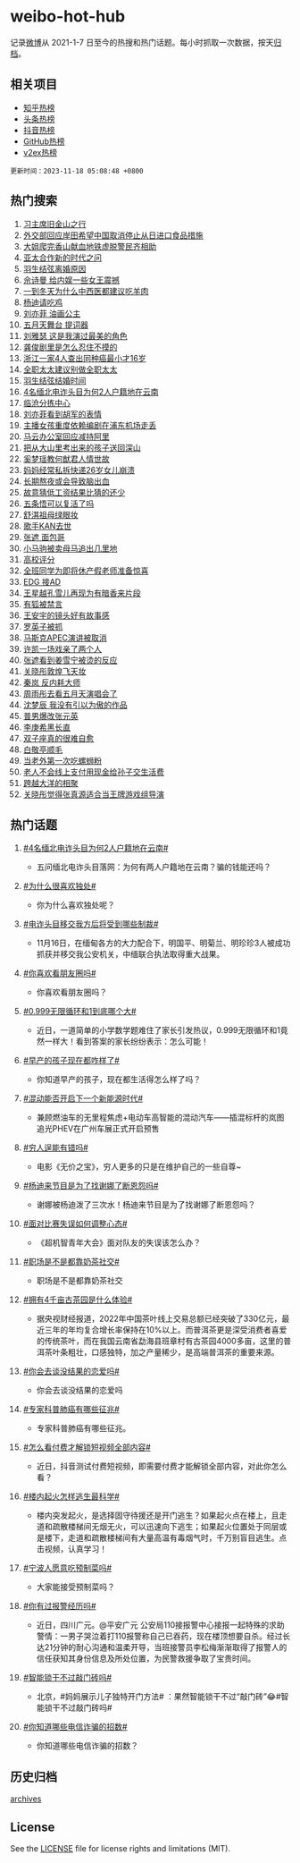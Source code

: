 # weibo-hot-hub

记录[微博](https://www.weibo.com)从 2021-1-7 日至今的热搜和热门话题。每小时抓取一次数据，按天[归档](archives)。

## 相关项目

- [知乎热榜](https://github.com/lonnyzhang423/zhihu-hot-hub)
- [头条热榜](https://github.com/lonnyzhang423/toutiao-hot-hub)
- [抖音热榜](https://github.com/lonnyzhang423/douyin-hot-hub)
- [GitHub热榜](https://github.com/lonnyzhang423/github-hot-hub)
- [v2ex热榜](https://github.com/lonnyzhang423/v2ex-hot-hub)


`更新时间：2023-11-18 05:08:48 +0800`

## 热门搜索

1. [习主席旧金山之行](https://m.weibo.cn/search?containerid=100103type%3D1%26t%3D10%26q%3D%23%E4%B9%A0%E4%B8%BB%E5%B8%AD%E6%97%A7%E9%87%91%E5%B1%B1%E4%B9%8B%E8%A1%8C%23&stream_entry_id=51&isnewpage=1&extparam=seat%3D1%26dgr%3D0%26cate%3D10103%26filter_type%3Drealtimehot%26pos%3D0%26q%3D%2523%25E4%25B9%25A0%25E4%25B8%25BB%25E5%25B8%25AD%25E6%2597%25A7%25E9%2587%2591%25E5%25B1%25B1%25E4%25B9%258B%25E8%25A1%258C%2523%26c_type%3D51%26stream_entry_id%3D51%26display_time%3D1700255327%26pre_seqid%3D1700255327553921762207)
1. [外交部回应岸田希望中国取消停止从日进口食品措施](https://m.weibo.cn/search?containerid=100103type%3D1%26t%3D10%26q%3D%23%E5%A4%96%E4%BA%A4%E9%83%A8%E5%9B%9E%E5%BA%94%E5%B2%B8%E7%94%B0%E5%B8%8C%E6%9C%9B%E4%B8%AD%E5%9B%BD%E5%8F%96%E6%B6%88%E5%81%9C%E6%AD%A2%E4%BB%8E%E6%97%A5%E8%BF%9B%E5%8F%A3%E9%A3%9F%E5%93%81%E6%8E%AA%E6%96%BD%23&stream_entry_id=31&isnewpage=1&extparam=seat%3D1%26stream_entry_id%3D31%26pos%3D0%26band_rank%3D1%26c_type%3D31%26realpos%3D1%26flag%3D0%26cate%3D5001%26filter_type%3Drealtimehot%26q%3D%2523%25E5%25A4%2596%25E4%25BA%25A4%25E9%2583%25A8%25E5%259B%259E%25E5%25BA%2594%25E5%25B2%25B8%25E7%2594%25B0%25E5%25B8%258C%25E6%259C%259B%25E4%25B8%25AD%25E5%259B%25BD%25E5%258F%2596%25E6%25B6%2588%25E5%2581%259C%25E6%25AD%25A2%25E4%25BB%258E%25E6%2597%25A5%25E8%25BF%259B%25E5%258F%25A3%25E9%25A3%259F%25E5%2593%2581%25E6%258E%25AA%25E6%2596%25BD%2523%26dgr%3D0%26lcate%3D5001%26display_time%3D1700255327%26pre_seqid%3D1700255327553921762207)
1. [大姐爬完香山献血地铁虚脱警民齐相助](https://m.weibo.cn/search?containerid=100103type%3D1%26t%3D10%26q%3D%23%E5%A4%A7%E5%A7%90%E7%88%AC%E5%AE%8C%E9%A6%99%E5%B1%B1%E7%8C%AE%E8%A1%80%E5%9C%B0%E9%93%81%E8%99%9A%E8%84%B1%E8%AD%A6%E6%B0%91%E9%BD%90%E7%9B%B8%E5%8A%A9%23&stream_entry_id=31&isnewpage=1&extparam=seat%3D1%26stream_entry_id%3D31%26pos%3D1%26band_rank%3D2%26c_type%3D31%26realpos%3D2%26flag%3D32768%26cate%3D5001%26filter_type%3Drealtimehot%26q%3D%2523%25E5%25A4%25A7%25E5%25A7%2590%25E7%2588%25AC%25E5%25AE%258C%25E9%25A6%2599%25E5%25B1%25B1%25E7%258C%25AE%25E8%25A1%2580%25E5%259C%25B0%25E9%2593%2581%25E8%2599%259A%25E8%2584%25B1%25E8%25AD%25A6%25E6%25B0%2591%25E9%25BD%2590%25E7%259B%25B8%25E5%258A%25A9%2523%26dgr%3D0%26lcate%3D5001%26display_time%3D1700255327%26pre_seqid%3D1700255327553921762207)
1. [亚太合作新的时代之问](https://m.weibo.cn/search?containerid=100103type%3D1%26t%3D10%26q%3D%23%E4%BA%9A%E5%A4%AA%E5%90%88%E4%BD%9C%E6%96%B0%E7%9A%84%E6%97%B6%E4%BB%A3%E4%B9%8B%E9%97%AE%23&stream_entry_id=31&isnewpage=1&extparam=seat%3D1%26stream_entry_id%3D31%26pos%3D2%26band_rank%3D3%26c_type%3D31%26realpos%3D3%26flag%3D1%26cate%3D5001%26filter_type%3Drealtimehot%26q%3D%2523%25E4%25BA%259A%25E5%25A4%25AA%25E5%2590%2588%25E4%25BD%259C%25E6%2596%25B0%25E7%259A%2584%25E6%2597%25B6%25E4%25BB%25A3%25E4%25B9%258B%25E9%2597%25AE%2523%26dgr%3D0%26lcate%3D5001%26display_time%3D1700255327%26pre_seqid%3D1700255327553921762207)
1. [羽生结弦离婚原因](https://m.weibo.cn/search?containerid=100103type%3D1%26t%3D10%26q%3D%E7%BE%BD%E7%94%9F%E7%BB%93%E5%BC%A6%E7%A6%BB%E5%A9%9A%E5%8E%9F%E5%9B%A0&stream_entry_id=31&isnewpage=1&extparam=seat%3D1%26stream_entry_id%3D31%26pos%3D3%26band_rank%3D4%26c_type%3D31%26realpos%3D4%26flag%3D16%26cate%3D5001%26filter_type%3Drealtimehot%26q%3D%25E7%25BE%25BD%25E7%2594%259F%25E7%25BB%2593%25E5%25BC%25A6%25E7%25A6%25BB%25E5%25A9%259A%25E5%258E%259F%25E5%259B%25A0%26dgr%3D0%26lcate%3D5001%26display_time%3D1700255327%26pre_seqid%3D1700255327553921762207)
1. [佘诗曼 给内娱一些女王震撼](https://m.weibo.cn/search?containerid=100103type%3D1%26t%3D10%26q%3D%E4%BD%98%E8%AF%97%E6%9B%BC+%E7%BB%99%E5%86%85%E5%A8%B1%E4%B8%80%E4%BA%9B%E5%A5%B3%E7%8E%8B%E9%9C%87%E6%92%BC&stream_entry_id=31&isnewpage=1&extparam=seat%3D1%26stream_entry_id%3D31%26pos%3D4%26band_rank%3D5%26c_type%3D31%26realpos%3D5%26flag%3D2%26cate%3D5001%26filter_type%3Drealtimehot%26q%3D%25E4%25BD%2598%25E8%25AF%2597%25E6%259B%25BC%2520%25E7%25BB%2599%25E5%2586%2585%25E5%25A8%25B1%25E4%25B8%2580%25E4%25BA%259B%25E5%25A5%25B3%25E7%258E%258B%25E9%259C%2587%25E6%2592%25BC%26dgr%3D0%26lcate%3D5001%26display_time%3D1700255327%26pre_seqid%3D1700255327553921762207)
1. [一到冬天为什么中西医都建议吃羊肉](https://m.weibo.cn/search?containerid=100103type%3D1%26t%3D10%26q%3D%23%E4%B8%80%E5%88%B0%E5%86%AC%E5%A4%A9%E4%B8%BA%E4%BB%80%E4%B9%88%E4%B8%AD%E8%A5%BF%E5%8C%BB%E9%83%BD%E5%BB%BA%E8%AE%AE%E5%90%83%E7%BE%8A%E8%82%89%23&stream_entry_id=31&isnewpage=1&extparam=seat%3D1%26stream_entry_id%3D31%26pos%3D5%26band_rank%3D6%26c_type%3D31%26realpos%3D6%26flag%3D0%26cate%3D5001%26filter_type%3Drealtimehot%26q%3D%2523%25E4%25B8%2580%25E5%2588%25B0%25E5%2586%25AC%25E5%25A4%25A9%25E4%25B8%25BA%25E4%25BB%2580%25E4%25B9%2588%25E4%25B8%25AD%25E8%25A5%25BF%25E5%258C%25BB%25E9%2583%25BD%25E5%25BB%25BA%25E8%25AE%25AE%25E5%2590%2583%25E7%25BE%258A%25E8%2582%2589%2523%26dgr%3D0%26lcate%3D5001%26display_time%3D1700255327%26pre_seqid%3D1700255327553921762207)
1. [杨迪请吃鸡](https://m.weibo.cn/search?containerid=100103type%3D1%26t%3D10%26q%3D%23%E6%9D%A8%E8%BF%AA%E8%AF%B7%E5%90%83%E9%B8%A1%23&stream_entry_id=31&isnewpage=1&extparam=seat%3D1%26adid%3D211890%26stream_entry_id%3D31%26topic_ad%3D1%26pos%3D6%26c_type%3D31%26lcate%3D5001%26cate%3D5001%26filter_type%3Drealtimehot%26band_rank%3D7%26q%3D%2523%25E6%259D%25A8%25E8%25BF%25AA%25E8%25AF%25B7%25E5%2590%2583%25E9%25B8%25A1%2523%26dgr%3D0%26is_ad_pos%3D1%26display_time%3D1700255327%26pre_seqid%3D1700255327553921762207)
1. [刘亦菲 油画公主](https://m.weibo.cn/search?containerid=100103type%3D1%26t%3D10%26q%3D%E5%88%98%E4%BA%A6%E8%8F%B2+%E6%B2%B9%E7%94%BB%E5%85%AC%E4%B8%BB&stream_entry_id=31&isnewpage=1&extparam=seat%3D1%26stream_entry_id%3D31%26pos%3D7%26band_rank%3D7%26c_type%3D31%26realpos%3D7%26flag%3D0%26cate%3D5001%26filter_type%3Drealtimehot%26q%3D%25E5%2588%2598%25E4%25BA%25A6%25E8%258F%25B2%2520%25E6%25B2%25B9%25E7%2594%25BB%25E5%2585%25AC%25E4%25B8%25BB%26dgr%3D0%26lcate%3D5001%26display_time%3D1700255327%26pre_seqid%3D1700255327553921762207)
1. [五月天舞台 提词器](https://m.weibo.cn/search?containerid=100103type%3D1%26t%3D10%26q%3D%E4%BA%94%E6%9C%88%E5%A4%A9%E8%88%9E%E5%8F%B0+%E6%8F%90%E8%AF%8D%E5%99%A8&stream_entry_id=31&isnewpage=1&extparam=seat%3D1%26stream_entry_id%3D31%26pos%3D8%26band_rank%3D8%26c_type%3D31%26realpos%3D8%26flag%3D0%26cate%3D5001%26filter_type%3Drealtimehot%26q%3D%25E4%25BA%2594%25E6%259C%2588%25E5%25A4%25A9%25E8%2588%259E%25E5%258F%25B0%2520%25E6%258F%2590%25E8%25AF%258D%25E5%2599%25A8%26dgr%3D0%26lcate%3D5001%26display_time%3D1700255327%26pre_seqid%3D1700255327553921762207)
1. [刘雅瑟 这是我演过最美的角色](https://m.weibo.cn/search?containerid=100103type%3D1%26t%3D10%26q%3D%E5%88%98%E9%9B%85%E7%91%9F+%E8%BF%99%E6%98%AF%E6%88%91%E6%BC%94%E8%BF%87%E6%9C%80%E7%BE%8E%E7%9A%84%E8%A7%92%E8%89%B2&stream_entry_id=31&isnewpage=1&extparam=seat%3D1%26stream_entry_id%3D31%26pos%3D9%26band_rank%3D9%26c_type%3D31%26realpos%3D9%26flag%3D0%26cate%3D5001%26filter_type%3Drealtimehot%26q%3D%25E5%2588%2598%25E9%259B%2585%25E7%2591%259F%2520%25E8%25BF%2599%25E6%2598%25AF%25E6%2588%2591%25E6%25BC%2594%25E8%25BF%2587%25E6%259C%2580%25E7%25BE%258E%25E7%259A%2584%25E8%25A7%2592%25E8%2589%25B2%26dgr%3D0%26lcate%3D5001%26display_time%3D1700255327%26pre_seqid%3D1700255327553921762207)
1. [龚俊剧里是怎么忍住不摸的](https://m.weibo.cn/search?containerid=100103type%3D1%26t%3D10%26q%3D%23%E9%BE%9A%E4%BF%8A%E5%89%A7%E9%87%8C%E6%98%AF%E6%80%8E%E4%B9%88%E5%BF%8D%E4%BD%8F%E4%B8%8D%E6%91%B8%E7%9A%84%23&stream_entry_id=31&isnewpage=1&extparam=seat%3D1%26stream_entry_id%3D31%26pos%3D10%26band_rank%3D10%26c_type%3D31%26realpos%3D10%26flag%3D0%26cate%3D5001%26filter_type%3Drealtimehot%26q%3D%2523%25E9%25BE%259A%25E4%25BF%258A%25E5%2589%25A7%25E9%2587%258C%25E6%2598%25AF%25E6%2580%258E%25E4%25B9%2588%25E5%25BF%258D%25E4%25BD%258F%25E4%25B8%258D%25E6%2591%25B8%25E7%259A%2584%2523%26dgr%3D0%26lcate%3D5001%26display_time%3D1700255327%26pre_seqid%3D1700255327553921762207)
1. [浙江一家4人查出同种癌最小才16岁](https://m.weibo.cn/search?containerid=100103type%3D1%26t%3D10%26q%3D%23%E6%B5%99%E6%B1%9F%E4%B8%80%E5%AE%B64%E4%BA%BA%E6%9F%A5%E5%87%BA%E5%90%8C%E7%A7%8D%E7%99%8C%E6%9C%80%E5%B0%8F%E6%89%8D16%E5%B2%81%23&stream_entry_id=31&isnewpage=1&extparam=seat%3D1%26stream_entry_id%3D31%26pos%3D11%26band_rank%3D11%26c_type%3D31%26realpos%3D11%26flag%3D2%26cate%3D5001%26filter_type%3Drealtimehot%26q%3D%2523%25E6%25B5%2599%25E6%25B1%259F%25E4%25B8%2580%25E5%25AE%25B64%25E4%25BA%25BA%25E6%259F%25A5%25E5%2587%25BA%25E5%2590%258C%25E7%25A7%258D%25E7%2599%258C%25E6%259C%2580%25E5%25B0%258F%25E6%2589%258D16%25E5%25B2%2581%2523%26dgr%3D0%26lcate%3D5001%26display_time%3D1700255327%26pre_seqid%3D1700255327553921762207)
1. [全职太太建议别做全职太太](https://m.weibo.cn/search?containerid=100103type%3D1%26t%3D10%26q%3D%E5%85%A8%E8%81%8C%E5%A4%AA%E5%A4%AA%E5%BB%BA%E8%AE%AE%E5%88%AB%E5%81%9A%E5%85%A8%E8%81%8C%E5%A4%AA%E5%A4%AA&stream_entry_id=31&isnewpage=1&extparam=seat%3D1%26stream_entry_id%3D31%26pos%3D12%26band_rank%3D12%26c_type%3D31%26realpos%3D12%26flag%3D0%26cate%3D5001%26filter_type%3Drealtimehot%26q%3D%25E5%2585%25A8%25E8%2581%258C%25E5%25A4%25AA%25E5%25A4%25AA%25E5%25BB%25BA%25E8%25AE%25AE%25E5%2588%25AB%25E5%2581%259A%25E5%2585%25A8%25E8%2581%258C%25E5%25A4%25AA%25E5%25A4%25AA%26dgr%3D0%26lcate%3D5001%26display_time%3D1700255327%26pre_seqid%3D1700255327553921762207)
1. [羽生结弦结婚时间](https://m.weibo.cn/search?containerid=100103type%3D1%26t%3D10%26q%3D%E7%BE%BD%E7%94%9F%E7%BB%93%E5%BC%A6%E7%BB%93%E5%A9%9A%E6%97%B6%E9%97%B4&stream_entry_id=31&isnewpage=1&extparam=seat%3D1%26stream_entry_id%3D31%26pos%3D13%26band_rank%3D13%26c_type%3D31%26realpos%3D13%26flag%3D0%26cate%3D5001%26filter_type%3Drealtimehot%26q%3D%25E7%25BE%25BD%25E7%2594%259F%25E7%25BB%2593%25E5%25BC%25A6%25E7%25BB%2593%25E5%25A9%259A%25E6%2597%25B6%25E9%2597%25B4%26dgr%3D0%26lcate%3D5001%26display_time%3D1700255327%26pre_seqid%3D1700255327553921762207)
1. [4名缅北电诈头目为何2人户籍地在云南](https://m.weibo.cn/search?containerid=100103type%3D1%26t%3D10%26q%3D%234%E5%90%8D%E7%BC%85%E5%8C%97%E7%94%B5%E8%AF%88%E5%A4%B4%E7%9B%AE%E4%B8%BA%E4%BD%952%E4%BA%BA%E6%88%B7%E7%B1%8D%E5%9C%B0%E5%9C%A8%E4%BA%91%E5%8D%97%23&stream_entry_id=31&isnewpage=1&extparam=seat%3D1%26stream_entry_id%3D31%26pos%3D14%26band_rank%3D14%26c_type%3D31%26realpos%3D14%26flag%3D0%26cate%3D5001%26filter_type%3Drealtimehot%26q%3D%25234%25E5%2590%258D%25E7%25BC%2585%25E5%258C%2597%25E7%2594%25B5%25E8%25AF%2588%25E5%25A4%25B4%25E7%259B%25AE%25E4%25B8%25BA%25E4%25BD%25952%25E4%25BA%25BA%25E6%2588%25B7%25E7%25B1%258D%25E5%259C%25B0%25E5%259C%25A8%25E4%25BA%2591%25E5%258D%2597%2523%26dgr%3D0%26lcate%3D5001%26display_time%3D1700255327%26pre_seqid%3D1700255327553921762207)
1. [临沧分拣中心](https://m.weibo.cn/search?containerid=100103type%3D1%26t%3D10%26q%3D%23%E4%B8%B4%E6%B2%A7%E5%88%86%E6%8B%A3%E4%B8%AD%E5%BF%83%23&stream_entry_id=31&isnewpage=1&extparam=seat%3D1%26stream_entry_id%3D31%26pos%3D15%26band_rank%3D15%26c_type%3D31%26realpos%3D15%26flag%3D1%26cate%3D5001%26filter_type%3Drealtimehot%26q%3D%2523%25E4%25B8%25B4%25E6%25B2%25A7%25E5%2588%2586%25E6%258B%25A3%25E4%25B8%25AD%25E5%25BF%2583%2523%26dgr%3D0%26lcate%3D5001%26display_time%3D1700255327%26pre_seqid%3D1700255327553921762207)
1. [刘亦菲看到胡军的表情](https://m.weibo.cn/search?containerid=100103type%3D1%26t%3D10%26q%3D%23%E5%88%98%E4%BA%A6%E8%8F%B2%E7%9C%8B%E5%88%B0%E8%83%A1%E5%86%9B%E7%9A%84%E8%A1%A8%E6%83%85%23&stream_entry_id=31&isnewpage=1&extparam=seat%3D1%26stream_entry_id%3D31%26pos%3D16%26band_rank%3D16%26c_type%3D31%26realpos%3D16%26flag%3D2%26cate%3D5001%26filter_type%3Drealtimehot%26q%3D%2523%25E5%2588%2598%25E4%25BA%25A6%25E8%258F%25B2%25E7%259C%258B%25E5%2588%25B0%25E8%2583%25A1%25E5%2586%259B%25E7%259A%2584%25E8%25A1%25A8%25E6%2583%2585%2523%26dgr%3D0%26lcate%3D5001%26display_time%3D1700255327%26pre_seqid%3D1700255327553921762207)
1. [主播女孩重度依赖编剧在浦东机场走丢](https://m.weibo.cn/search?containerid=100103type%3D1%26t%3D10%26q%3D%E4%B8%BB%E6%92%AD%E5%A5%B3%E5%AD%A9%E9%87%8D%E5%BA%A6%E4%BE%9D%E8%B5%96%E7%BC%96%E5%89%A7%E5%9C%A8%E6%B5%A6%E4%B8%9C%E6%9C%BA%E5%9C%BA%E8%B5%B0%E4%B8%A2&stream_entry_id=31&isnewpage=1&extparam=seat%3D1%26stream_entry_id%3D31%26pos%3D17%26band_rank%3D17%26c_type%3D31%26realpos%3D17%26flag%3D0%26cate%3D5001%26filter_type%3Drealtimehot%26q%3D%25E4%25B8%25BB%25E6%2592%25AD%25E5%25A5%25B3%25E5%25AD%25A9%25E9%2587%258D%25E5%25BA%25A6%25E4%25BE%259D%25E8%25B5%2596%25E7%25BC%2596%25E5%2589%25A7%25E5%259C%25A8%25E6%25B5%25A6%25E4%25B8%259C%25E6%259C%25BA%25E5%259C%25BA%25E8%25B5%25B0%25E4%25B8%25A2%26dgr%3D0%26lcate%3D5001%26display_time%3D1700255327%26pre_seqid%3D1700255327553921762207)
1. [马云办公室回应减持阿里](https://m.weibo.cn/search?containerid=100103type%3D1%26t%3D10%26q%3D%23%E9%A9%AC%E4%BA%91%E5%8A%9E%E5%85%AC%E5%AE%A4%E5%9B%9E%E5%BA%94%E5%87%8F%E6%8C%81%E9%98%BF%E9%87%8C%23&stream_entry_id=31&isnewpage=1&extparam=seat%3D1%26stream_entry_id%3D31%26pos%3D18%26band_rank%3D18%26c_type%3D31%26realpos%3D18%26flag%3D0%26cate%3D5001%26filter_type%3Drealtimehot%26q%3D%2523%25E9%25A9%25AC%25E4%25BA%2591%25E5%258A%259E%25E5%2585%25AC%25E5%25AE%25A4%25E5%259B%259E%25E5%25BA%2594%25E5%2587%258F%25E6%258C%2581%25E9%2598%25BF%25E9%2587%258C%2523%26dgr%3D0%26lcate%3D5001%26display_time%3D1700255327%26pre_seqid%3D1700255327553921762207)
1. [把从大山里考出来的孩子送回深山](https://m.weibo.cn/search?containerid=100103type%3D1%26t%3D10%26q%3D%E6%8A%8A%E4%BB%8E%E5%A4%A7%E5%B1%B1%E9%87%8C%E8%80%83%E5%87%BA%E6%9D%A5%E7%9A%84%E5%AD%A9%E5%AD%90%E9%80%81%E5%9B%9E%E6%B7%B1%E5%B1%B1&stream_entry_id=31&isnewpage=1&extparam=seat%3D1%26stream_entry_id%3D31%26pos%3D19%26band_rank%3D19%26c_type%3D31%26realpos%3D19%26flag%3D0%26cate%3D5001%26filter_type%3Drealtimehot%26q%3D%25E6%258A%258A%25E4%25BB%258E%25E5%25A4%25A7%25E5%25B1%25B1%25E9%2587%258C%25E8%2580%2583%25E5%2587%25BA%25E6%259D%25A5%25E7%259A%2584%25E5%25AD%25A9%25E5%25AD%2590%25E9%2580%2581%25E5%259B%259E%25E6%25B7%25B1%25E5%25B1%25B1%26dgr%3D0%26lcate%3D5001%26display_time%3D1700255327%26pre_seqid%3D1700255327553921762207)
1. [奚梦瑶教何猷君人情世故](https://m.weibo.cn/search?containerid=100103type%3D1%26t%3D10%26q%3D%E5%A5%9A%E6%A2%A6%E7%91%B6%E6%95%99%E4%BD%95%E7%8C%B7%E5%90%9B%E4%BA%BA%E6%83%85%E4%B8%96%E6%95%85&stream_entry_id=31&isnewpage=1&extparam=seat%3D1%26stream_entry_id%3D31%26pos%3D20%26band_rank%3D20%26c_type%3D31%26realpos%3D20%26flag%3D0%26cate%3D5001%26filter_type%3Drealtimehot%26q%3D%25E5%25A5%259A%25E6%25A2%25A6%25E7%2591%25B6%25E6%2595%2599%25E4%25BD%2595%25E7%258C%25B7%25E5%2590%259B%25E4%25BA%25BA%25E6%2583%2585%25E4%25B8%2596%25E6%2595%2585%26dgr%3D0%26lcate%3D5001%26display_time%3D1700255327%26pre_seqid%3D1700255327553921762207)
1. [妈妈经常私拆快递26岁女儿崩溃](https://m.weibo.cn/search?containerid=100103type%3D1%26t%3D10%26q%3D%23%E5%A6%88%E5%A6%88%E7%BB%8F%E5%B8%B8%E7%A7%81%E6%8B%86%E5%BF%AB%E9%80%9226%E5%B2%81%E5%A5%B3%E5%84%BF%E5%B4%A9%E6%BA%83%23&stream_entry_id=31&isnewpage=1&extparam=seat%3D1%26stream_entry_id%3D31%26pos%3D21%26band_rank%3D21%26c_type%3D31%26realpos%3D21%26flag%3D0%26cate%3D5001%26filter_type%3Drealtimehot%26q%3D%2523%25E5%25A6%2588%25E5%25A6%2588%25E7%25BB%258F%25E5%25B8%25B8%25E7%25A7%2581%25E6%258B%2586%25E5%25BF%25AB%25E9%2580%259226%25E5%25B2%2581%25E5%25A5%25B3%25E5%2584%25BF%25E5%25B4%25A9%25E6%25BA%2583%2523%26dgr%3D0%26lcate%3D5001%26display_time%3D1700255327%26pre_seqid%3D1700255327553921762207)
1. [长期熬夜或会导致脑出血](https://m.weibo.cn/search?containerid=100103type%3D1%26t%3D10%26q%3D%23%E9%95%BF%E6%9C%9F%E7%86%AC%E5%A4%9C%E6%88%96%E4%BC%9A%E5%AF%BC%E8%87%B4%E8%84%91%E5%87%BA%E8%A1%80%23&stream_entry_id=31&isnewpage=1&extparam=seat%3D1%26stream_entry_id%3D31%26pos%3D22%26band_rank%3D22%26c_type%3D31%26realpos%3D22%26flag%3D0%26cate%3D5001%26filter_type%3Drealtimehot%26q%3D%2523%25E9%2595%25BF%25E6%259C%259F%25E7%2586%25AC%25E5%25A4%259C%25E6%2588%2596%25E4%25BC%259A%25E5%25AF%25BC%25E8%2587%25B4%25E8%2584%2591%25E5%2587%25BA%25E8%25A1%2580%2523%26dgr%3D0%26lcate%3D5001%26display_time%3D1700255327%26pre_seqid%3D1700255327553921762207)
1. [故意猜低工资结果比猜的还少](https://m.weibo.cn/search?containerid=100103type%3D1%26t%3D10%26q%3D%E6%95%85%E6%84%8F%E7%8C%9C%E4%BD%8E%E5%B7%A5%E8%B5%84%E7%BB%93%E6%9E%9C%E6%AF%94%E7%8C%9C%E7%9A%84%E8%BF%98%E5%B0%91&stream_entry_id=31&isnewpage=1&extparam=seat%3D1%26stream_entry_id%3D31%26pos%3D23%26band_rank%3D23%26c_type%3D31%26realpos%3D23%26flag%3D0%26cate%3D5001%26filter_type%3Drealtimehot%26q%3D%25E6%2595%2585%25E6%2584%258F%25E7%258C%259C%25E4%25BD%258E%25E5%25B7%25A5%25E8%25B5%2584%25E7%25BB%2593%25E6%259E%259C%25E6%25AF%2594%25E7%258C%259C%25E7%259A%2584%25E8%25BF%2598%25E5%25B0%2591%26dgr%3D0%26lcate%3D5001%26display_time%3D1700255327%26pre_seqid%3D1700255327553921762207)
1. [五条悟可以复活了吗](https://m.weibo.cn/search?containerid=100103type%3D1%26t%3D10%26q%3D%E4%BA%94%E6%9D%A1%E6%82%9F%E5%8F%AF%E4%BB%A5%E5%A4%8D%E6%B4%BB%E4%BA%86%E5%90%97&stream_entry_id=31&isnewpage=1&extparam=seat%3D1%26stream_entry_id%3D31%26pos%3D24%26band_rank%3D24%26c_type%3D31%26realpos%3D24%26flag%3D0%26cate%3D5001%26filter_type%3Drealtimehot%26q%3D%25E4%25BA%2594%25E6%259D%25A1%25E6%2582%259F%25E5%258F%25AF%25E4%25BB%25A5%25E5%25A4%258D%25E6%25B4%25BB%25E4%25BA%2586%25E5%2590%2597%26dgr%3D0%26lcate%3D5001%26display_time%3D1700255327%26pre_seqid%3D1700255327553921762207)
1. [舒淇祖母绿眼妆](https://m.weibo.cn/search?containerid=100103type%3D1%26t%3D10%26q%3D%23%E8%88%92%E6%B7%87%E7%A5%96%E6%AF%8D%E7%BB%BF%E7%9C%BC%E5%A6%86%23&stream_entry_id=31&isnewpage=1&extparam=seat%3D1%26stream_entry_id%3D31%26pos%3D25%26band_rank%3D25%26c_type%3D31%26realpos%3D25%26flag%3D0%26cate%3D5001%26filter_type%3Drealtimehot%26q%3D%2523%25E8%2588%2592%25E6%25B7%2587%25E7%25A5%2596%25E6%25AF%258D%25E7%25BB%25BF%25E7%259C%25BC%25E5%25A6%2586%2523%26dgr%3D0%26lcate%3D5001%26display_time%3D1700255327%26pre_seqid%3D1700255327553921762207)
1. [歌手KAN去世](https://m.weibo.cn/search?containerid=100103type%3D1%26t%3D10%26q%3D%23%E6%AD%8C%E6%89%8BKAN%E5%8E%BB%E4%B8%96%23&stream_entry_id=31&isnewpage=1&extparam=seat%3D1%26stream_entry_id%3D31%26pos%3D26%26band_rank%3D26%26c_type%3D31%26realpos%3D26%26flag%3D0%26cate%3D5001%26filter_type%3Drealtimehot%26q%3D%2523%25E6%25AD%258C%25E6%2589%258BKAN%25E5%258E%25BB%25E4%25B8%2596%2523%26dgr%3D0%26lcate%3D5001%26display_time%3D1700255327%26pre_seqid%3D1700255327553921762207)
1. [张遮 面包哥](https://m.weibo.cn/search?containerid=100103type%3D1%26t%3D10%26q%3D%E5%BC%A0%E9%81%AE+%E9%9D%A2%E5%8C%85%E5%93%A5&stream_entry_id=31&isnewpage=1&extparam=seat%3D1%26stream_entry_id%3D31%26pos%3D27%26band_rank%3D27%26c_type%3D31%26realpos%3D27%26flag%3D0%26cate%3D5001%26filter_type%3Drealtimehot%26q%3D%25E5%25BC%25A0%25E9%2581%25AE%2520%25E9%259D%25A2%25E5%258C%2585%25E5%2593%25A5%26dgr%3D0%26lcate%3D5001%26display_time%3D1700255327%26pre_seqid%3D1700255327553921762207)
1. [小马驹被卖母马追出几里地](https://m.weibo.cn/search?containerid=100103type%3D1%26t%3D10%26q%3D%23%E5%B0%8F%E9%A9%AC%E9%A9%B9%E8%A2%AB%E5%8D%96%E6%AF%8D%E9%A9%AC%E8%BF%BD%E5%87%BA%E5%87%A0%E9%87%8C%E5%9C%B0%23&stream_entry_id=31&isnewpage=1&extparam=seat%3D1%26stream_entry_id%3D31%26pos%3D28%26band_rank%3D28%26c_type%3D31%26realpos%3D28%26flag%3D32768%26cate%3D5001%26filter_type%3Drealtimehot%26q%3D%2523%25E5%25B0%258F%25E9%25A9%25AC%25E9%25A9%25B9%25E8%25A2%25AB%25E5%258D%2596%25E6%25AF%258D%25E9%25A9%25AC%25E8%25BF%25BD%25E5%2587%25BA%25E5%2587%25A0%25E9%2587%258C%25E5%259C%25B0%2523%26dgr%3D0%26lcate%3D5001%26display_time%3D1700255327%26pre_seqid%3D1700255327553921762207)
1. [高校评分](https://m.weibo.cn/search?containerid=100103type%3D1%26t%3D10%26q%3D%E9%AB%98%E6%A0%A1%E8%AF%84%E5%88%86&stream_entry_id=31&isnewpage=1&extparam=seat%3D1%26stream_entry_id%3D31%26pos%3D29%26band_rank%3D29%26c_type%3D31%26realpos%3D29%26flag%3D0%26cate%3D5001%26filter_type%3Drealtimehot%26q%3D%25E9%25AB%2598%25E6%25A0%25A1%25E8%25AF%2584%25E5%2588%2586%26dgr%3D0%26lcate%3D5001%26display_time%3D1700255327%26pre_seqid%3D1700255327553921762207)
1. [全班同学为即将休产假老师准备惊喜](https://m.weibo.cn/search?containerid=100103type%3D1%26t%3D10%26q%3D%23%E5%85%A8%E7%8F%AD%E5%90%8C%E5%AD%A6%E4%B8%BA%E5%8D%B3%E5%B0%86%E4%BC%91%E4%BA%A7%E5%81%87%E8%80%81%E5%B8%88%E5%87%86%E5%A4%87%E6%83%8A%E5%96%9C%23&stream_entry_id=31&isnewpage=1&extparam=seat%3D1%26stream_entry_id%3D31%26pos%3D30%26band_rank%3D30%26c_type%3D31%26realpos%3D30%26flag%3D32768%26cate%3D5001%26filter_type%3Drealtimehot%26q%3D%2523%25E5%2585%25A8%25E7%258F%25AD%25E5%2590%258C%25E5%25AD%25A6%25E4%25B8%25BA%25E5%258D%25B3%25E5%25B0%2586%25E4%25BC%2591%25E4%25BA%25A7%25E5%2581%2587%25E8%2580%2581%25E5%25B8%2588%25E5%2587%2586%25E5%25A4%2587%25E6%2583%258A%25E5%2596%259C%2523%26dgr%3D0%26lcate%3D5001%26display_time%3D1700255327%26pre_seqid%3D1700255327553921762207)
1. [EDG 接AD](https://m.weibo.cn/search?containerid=100103type%3D1%26t%3D10%26q%3DEDG+%E6%8E%A5AD&stream_entry_id=31&isnewpage=1&extparam=seat%3D1%26stream_entry_id%3D31%26pos%3D31%26band_rank%3D31%26c_type%3D31%26realpos%3D31%26flag%3D0%26cate%3D5001%26filter_type%3Drealtimehot%26q%3DEDG%2520%25E6%258E%25A5AD%26dgr%3D0%26lcate%3D5001%26display_time%3D1700255327%26pre_seqid%3D1700255327553921762207)
1. [王星越孔雪儿再现为有暗香来片段](https://m.weibo.cn/search?containerid=100103type%3D1%26t%3D10%26q%3D%E7%8E%8B%E6%98%9F%E8%B6%8A%E5%AD%94%E9%9B%AA%E5%84%BF%E5%86%8D%E7%8E%B0%E4%B8%BA%E6%9C%89%E6%9A%97%E9%A6%99%E6%9D%A5%E7%89%87%E6%AE%B5&stream_entry_id=31&isnewpage=1&extparam=seat%3D1%26stream_entry_id%3D31%26pos%3D32%26band_rank%3D32%26c_type%3D31%26realpos%3D32%26flag%3D0%26cate%3D5001%26filter_type%3Drealtimehot%26q%3D%25E7%258E%258B%25E6%2598%259F%25E8%25B6%258A%25E5%25AD%2594%25E9%259B%25AA%25E5%2584%25BF%25E5%2586%258D%25E7%258E%25B0%25E4%25B8%25BA%25E6%259C%2589%25E6%259A%2597%25E9%25A6%2599%25E6%259D%25A5%25E7%2589%2587%25E6%25AE%25B5%26dgr%3D0%26lcate%3D5001%26display_time%3D1700255327%26pre_seqid%3D1700255327553921762207)
1. [有狐被禁言](https://m.weibo.cn/search?containerid=100103type%3D1%26t%3D10%26q%3D%E6%9C%89%E7%8B%90%E8%A2%AB%E7%A6%81%E8%A8%80&stream_entry_id=31&isnewpage=1&extparam=seat%3D1%26stream_entry_id%3D31%26pos%3D33%26band_rank%3D33%26c_type%3D31%26realpos%3D33%26flag%3D0%26cate%3D5001%26filter_type%3Drealtimehot%26q%3D%25E6%259C%2589%25E7%258B%2590%25E8%25A2%25AB%25E7%25A6%2581%25E8%25A8%2580%26dgr%3D0%26lcate%3D5001%26display_time%3D1700255327%26pre_seqid%3D1700255327553921762207)
1. [王安宇的镜头好有故事感](https://m.weibo.cn/search?containerid=100103type%3D1%26t%3D10%26q%3D%23%E7%8E%8B%E5%AE%89%E5%AE%87%E7%9A%84%E9%95%9C%E5%A4%B4%E5%A5%BD%E6%9C%89%E6%95%85%E4%BA%8B%E6%84%9F%23&stream_entry_id=31&isnewpage=1&extparam=seat%3D1%26stream_entry_id%3D31%26pos%3D34%26band_rank%3D34%26c_type%3D31%26realpos%3D34%26flag%3D0%26cate%3D5001%26filter_type%3Drealtimehot%26q%3D%2523%25E7%258E%258B%25E5%25AE%2589%25E5%25AE%2587%25E7%259A%2584%25E9%2595%259C%25E5%25A4%25B4%25E5%25A5%25BD%25E6%259C%2589%25E6%2595%2585%25E4%25BA%258B%25E6%2584%259F%2523%26dgr%3D0%26lcate%3D5001%26display_time%3D1700255327%26pre_seqid%3D1700255327553921762207)
1. [罗英子被抓](https://m.weibo.cn/search?containerid=100103type%3D1%26t%3D10%26q%3D%23%E7%BD%97%E8%8B%B1%E5%AD%90%E8%A2%AB%E6%8A%93%23&stream_entry_id=31&isnewpage=1&extparam=seat%3D1%26stream_entry_id%3D31%26pos%3D35%26band_rank%3D35%26c_type%3D31%26realpos%3D35%26flag%3D0%26cate%3D5001%26filter_type%3Drealtimehot%26q%3D%2523%25E7%25BD%2597%25E8%258B%25B1%25E5%25AD%2590%25E8%25A2%25AB%25E6%258A%2593%2523%26dgr%3D0%26lcate%3D5001%26display_time%3D1700255327%26pre_seqid%3D1700255327553921762207)
1. [马斯克APEC演讲被取消](https://m.weibo.cn/search?containerid=100103type%3D1%26t%3D10%26q%3D%23%E9%A9%AC%E6%96%AF%E5%85%8BAPEC%E6%BC%94%E8%AE%B2%E8%A2%AB%E5%8F%96%E6%B6%88%23&stream_entry_id=31&isnewpage=1&extparam=seat%3D1%26stream_entry_id%3D31%26pos%3D36%26band_rank%3D36%26c_type%3D31%26realpos%3D36%26flag%3D0%26cate%3D5001%26filter_type%3Drealtimehot%26q%3D%2523%25E9%25A9%25AC%25E6%2596%25AF%25E5%2585%258BAPEC%25E6%25BC%2594%25E8%25AE%25B2%25E8%25A2%25AB%25E5%258F%2596%25E6%25B6%2588%2523%26dgr%3D0%26lcate%3D5001%26display_time%3D1700255327%26pre_seqid%3D1700255327553921762207)
1. [许凯一场戏亲了两个人](https://m.weibo.cn/search?containerid=100103type%3D1%26t%3D10%26q%3D%23%E8%AE%B8%E5%87%AF%E4%B8%80%E5%9C%BA%E6%88%8F%E4%BA%B2%E4%BA%86%E4%B8%A4%E4%B8%AA%E4%BA%BA%23&stream_entry_id=31&isnewpage=1&extparam=seat%3D1%26stream_entry_id%3D31%26pos%3D37%26band_rank%3D37%26c_type%3D31%26realpos%3D37%26flag%3D0%26cate%3D5001%26filter_type%3Drealtimehot%26q%3D%2523%25E8%25AE%25B8%25E5%2587%25AF%25E4%25B8%2580%25E5%259C%25BA%25E6%2588%258F%25E4%25BA%25B2%25E4%25BA%2586%25E4%25B8%25A4%25E4%25B8%25AA%25E4%25BA%25BA%2523%26dgr%3D0%26lcate%3D5001%26display_time%3D1700255327%26pre_seqid%3D1700255327553921762207)
1. [张遮看到姜雪宁被烫的反应](https://m.weibo.cn/search?containerid=100103type%3D1%26t%3D10%26q%3D%23%E5%BC%A0%E9%81%AE%E7%9C%8B%E5%88%B0%E5%A7%9C%E9%9B%AA%E5%AE%81%E8%A2%AB%E7%83%AB%E7%9A%84%E5%8F%8D%E5%BA%94%23&stream_entry_id=31&isnewpage=1&extparam=seat%3D1%26stream_entry_id%3D31%26pos%3D38%26band_rank%3D38%26c_type%3D31%26realpos%3D38%26flag%3D1%26cate%3D5001%26filter_type%3Drealtimehot%26q%3D%2523%25E5%25BC%25A0%25E9%2581%25AE%25E7%259C%258B%25E5%2588%25B0%25E5%25A7%259C%25E9%259B%25AA%25E5%25AE%2581%25E8%25A2%25AB%25E7%2583%25AB%25E7%259A%2584%25E5%258F%258D%25E5%25BA%2594%2523%26dgr%3D0%26lcate%3D5001%26display_time%3D1700255327%26pre_seqid%3D1700255327553921762207)
1. [关晓彤敦煌飞天妆](https://m.weibo.cn/search?containerid=100103type%3D1%26t%3D10%26q%3D%23%E5%85%B3%E6%99%93%E5%BD%A4%E6%95%A6%E7%85%8C%E9%A3%9E%E5%A4%A9%E5%A6%86%23&stream_entry_id=31&isnewpage=1&extparam=seat%3D1%26stream_entry_id%3D31%26pos%3D39%26band_rank%3D39%26c_type%3D31%26realpos%3D39%26flag%3D0%26cate%3D5001%26filter_type%3Drealtimehot%26q%3D%2523%25E5%2585%25B3%25E6%2599%2593%25E5%25BD%25A4%25E6%2595%25A6%25E7%2585%258C%25E9%25A3%259E%25E5%25A4%25A9%25E5%25A6%2586%2523%26dgr%3D0%26lcate%3D5001%26display_time%3D1700255327%26pre_seqid%3D1700255327553921762207)
1. [秦岚 反内耗大师](https://m.weibo.cn/search?containerid=100103type%3D1%26t%3D10%26q%3D%E7%A7%A6%E5%B2%9A+%E5%8F%8D%E5%86%85%E8%80%97%E5%A4%A7%E5%B8%88&stream_entry_id=31&isnewpage=1&extparam=seat%3D1%26stream_entry_id%3D31%26pos%3D40%26band_rank%3D40%26c_type%3D31%26realpos%3D40%26flag%3D0%26cate%3D5001%26filter_type%3Drealtimehot%26q%3D%25E7%25A7%25A6%25E5%25B2%259A%2520%25E5%258F%258D%25E5%2586%2585%25E8%2580%2597%25E5%25A4%25A7%25E5%25B8%2588%26dgr%3D0%26lcate%3D5001%26display_time%3D1700255327%26pre_seqid%3D1700255327553921762207)
1. [周雨彤去看五月天演唱会了](https://m.weibo.cn/search?containerid=100103type%3D1%26t%3D10%26q%3D%23%E5%91%A8%E9%9B%A8%E5%BD%A4%E5%8E%BB%E7%9C%8B%E4%BA%94%E6%9C%88%E5%A4%A9%E6%BC%94%E5%94%B1%E4%BC%9A%E4%BA%86%23&stream_entry_id=31&isnewpage=1&extparam=seat%3D1%26stream_entry_id%3D31%26pos%3D41%26band_rank%3D41%26c_type%3D31%26realpos%3D41%26flag%3D0%26cate%3D5001%26filter_type%3Drealtimehot%26q%3D%2523%25E5%2591%25A8%25E9%259B%25A8%25E5%25BD%25A4%25E5%258E%25BB%25E7%259C%258B%25E4%25BA%2594%25E6%259C%2588%25E5%25A4%25A9%25E6%25BC%2594%25E5%2594%25B1%25E4%25BC%259A%25E4%25BA%2586%2523%26dgr%3D0%26lcate%3D5001%26display_time%3D1700255327%26pre_seqid%3D1700255327553921762207)
1. [沈梦辰 我没有引以为傲的作品](https://m.weibo.cn/search?containerid=100103type%3D1%26t%3D10%26q%3D%E6%B2%88%E6%A2%A6%E8%BE%B0+%E6%88%91%E6%B2%A1%E6%9C%89%E5%BC%95%E4%BB%A5%E4%B8%BA%E5%82%B2%E7%9A%84%E4%BD%9C%E5%93%81&stream_entry_id=31&isnewpage=1&extparam=seat%3D1%26stream_entry_id%3D31%26pos%3D42%26band_rank%3D42%26c_type%3D31%26realpos%3D42%26flag%3D0%26cate%3D5001%26filter_type%3Drealtimehot%26q%3D%25E6%25B2%2588%25E6%25A2%25A6%25E8%25BE%25B0%2520%25E6%2588%2591%25E6%25B2%25A1%25E6%259C%2589%25E5%25BC%2595%25E4%25BB%25A5%25E4%25B8%25BA%25E5%2582%25B2%25E7%259A%2584%25E4%25BD%259C%25E5%2593%2581%26dgr%3D0%26lcate%3D5001%26display_time%3D1700255327%26pre_seqid%3D1700255327553921762207)
1. [普男爆改张元英](https://m.weibo.cn/search?containerid=100103type%3D1%26t%3D10%26q%3D%23%E6%99%AE%E7%94%B7%E7%88%86%E6%94%B9%E5%BC%A0%E5%85%83%E8%8B%B1%23&stream_entry_id=31&isnewpage=1&extparam=seat%3D1%26stream_entry_id%3D31%26pos%3D43%26band_rank%3D43%26c_type%3D31%26realpos%3D43%26flag%3D0%26cate%3D5001%26filter_type%3Drealtimehot%26q%3D%2523%25E6%2599%25AE%25E7%2594%25B7%25E7%2588%2586%25E6%2594%25B9%25E5%25BC%25A0%25E5%2585%2583%25E8%258B%25B1%2523%26dgr%3D0%26lcate%3D5001%26display_time%3D1700255327%26pre_seqid%3D1700255327553921762207)
1. [李庚希黑长直](https://m.weibo.cn/search?containerid=100103type%3D1%26t%3D10%26q%3D%23%E6%9D%8E%E5%BA%9A%E5%B8%8C%E9%BB%91%E9%95%BF%E7%9B%B4%23&stream_entry_id=31&isnewpage=1&extparam=seat%3D1%26stream_entry_id%3D31%26pos%3D44%26band_rank%3D44%26c_type%3D31%26realpos%3D44%26flag%3D0%26cate%3D5001%26filter_type%3Drealtimehot%26q%3D%2523%25E6%259D%258E%25E5%25BA%259A%25E5%25B8%258C%25E9%25BB%2591%25E9%2595%25BF%25E7%259B%25B4%2523%26dgr%3D0%26lcate%3D5001%26display_time%3D1700255327%26pre_seqid%3D1700255327553921762207)
1. [双子座真的很难自愈](https://m.weibo.cn/search?containerid=100103type%3D1%26t%3D10%26q%3D%E5%8F%8C%E5%AD%90%E5%BA%A7%E7%9C%9F%E7%9A%84%E5%BE%88%E9%9A%BE%E8%87%AA%E6%84%88&stream_entry_id=31&isnewpage=1&extparam=seat%3D1%26stream_entry_id%3D31%26pos%3D45%26band_rank%3D45%26c_type%3D31%26realpos%3D45%26flag%3D0%26cate%3D5001%26filter_type%3Drealtimehot%26q%3D%25E5%258F%258C%25E5%25AD%2590%25E5%25BA%25A7%25E7%259C%259F%25E7%259A%2584%25E5%25BE%2588%25E9%259A%25BE%25E8%2587%25AA%25E6%2584%2588%26dgr%3D0%26lcate%3D5001%26display_time%3D1700255327%26pre_seqid%3D1700255327553921762207)
1. [白敬亭顺毛](https://m.weibo.cn/search?containerid=100103type%3D1%26t%3D10%26q%3D%23%E7%99%BD%E6%95%AC%E4%BA%AD%E9%A1%BA%E6%AF%9B%23&stream_entry_id=31&isnewpage=1&extparam=seat%3D1%26stream_entry_id%3D31%26pos%3D46%26band_rank%3D46%26c_type%3D31%26realpos%3D46%26flag%3D0%26cate%3D5001%26filter_type%3Drealtimehot%26q%3D%2523%25E7%2599%25BD%25E6%2595%25AC%25E4%25BA%25AD%25E9%25A1%25BA%25E6%25AF%259B%2523%26dgr%3D0%26lcate%3D5001%26display_time%3D1700255327%26pre_seqid%3D1700255327553921762207)
1. [当老外第一次吃螺蛳粉](https://m.weibo.cn/search?containerid=100103type%3D1%26t%3D10%26q%3D%23%E5%BD%93%E8%80%81%E5%A4%96%E7%AC%AC%E4%B8%80%E6%AC%A1%E5%90%83%E8%9E%BA%E8%9B%B3%E7%B2%89%23&stream_entry_id=31&isnewpage=1&extparam=seat%3D1%26stream_entry_id%3D31%26pos%3D47%26band_rank%3D47%26c_type%3D31%26realpos%3D47%26flag%3D0%26cate%3D5001%26filter_type%3Drealtimehot%26q%3D%2523%25E5%25BD%2593%25E8%2580%2581%25E5%25A4%2596%25E7%25AC%25AC%25E4%25B8%2580%25E6%25AC%25A1%25E5%2590%2583%25E8%259E%25BA%25E8%259B%25B3%25E7%25B2%2589%2523%26dgr%3D0%26lcate%3D5001%26display_time%3D1700255327%26pre_seqid%3D1700255327553921762207)
1. [老人不会线上支付用现金给孙子交生活费](https://m.weibo.cn/search?containerid=100103type%3D1%26t%3D10%26q%3D%23%E8%80%81%E4%BA%BA%E4%B8%8D%E4%BC%9A%E7%BA%BF%E4%B8%8A%E6%94%AF%E4%BB%98%E7%94%A8%E7%8E%B0%E9%87%91%E7%BB%99%E5%AD%99%E5%AD%90%E4%BA%A4%E7%94%9F%E6%B4%BB%E8%B4%B9%23&stream_entry_id=31&isnewpage=1&extparam=seat%3D1%26stream_entry_id%3D31%26pos%3D48%26band_rank%3D48%26c_type%3D31%26realpos%3D48%26flag%3D0%26cate%3D5001%26filter_type%3Drealtimehot%26q%3D%2523%25E8%2580%2581%25E4%25BA%25BA%25E4%25B8%258D%25E4%25BC%259A%25E7%25BA%25BF%25E4%25B8%258A%25E6%2594%25AF%25E4%25BB%2598%25E7%2594%25A8%25E7%258E%25B0%25E9%2587%2591%25E7%25BB%2599%25E5%25AD%2599%25E5%25AD%2590%25E4%25BA%25A4%25E7%2594%259F%25E6%25B4%25BB%25E8%25B4%25B9%2523%26dgr%3D0%26lcate%3D5001%26display_time%3D1700255327%26pre_seqid%3D1700255327553921762207)
1. [跨越大洋的相聚](https://m.weibo.cn/search?containerid=100103type%3D1%26t%3D10%26q%3D%23%E8%B7%A8%E8%B6%8A%E5%A4%A7%E6%B4%8B%E7%9A%84%E7%9B%B8%E8%81%9A%23&stream_entry_id=31&isnewpage=1&extparam=seat%3D1%26stream_entry_id%3D31%26pos%3D49%26band_rank%3D49%26c_type%3D31%26realpos%3D49%26flag%3D1%26cate%3D5001%26filter_type%3Drealtimehot%26q%3D%2523%25E8%25B7%25A8%25E8%25B6%258A%25E5%25A4%25A7%25E6%25B4%258B%25E7%259A%2584%25E7%259B%25B8%25E8%2581%259A%2523%26dgr%3D0%26lcate%3D5001%26display_time%3D1700255327%26pre_seqid%3D1700255327553921762207)
1. [关晓彤觉得张真源适合当王牌游戏组导演](https://m.weibo.cn/search?containerid=100103type%3D1%26t%3D10%26q%3D%23%E5%85%B3%E6%99%93%E5%BD%A4%E8%A7%89%E5%BE%97%E5%BC%A0%E7%9C%9F%E6%BA%90%E9%80%82%E5%90%88%E5%BD%93%E7%8E%8B%E7%89%8C%E6%B8%B8%E6%88%8F%E7%BB%84%E5%AF%BC%E6%BC%94%23&stream_entry_id=31&isnewpage=1&extparam=seat%3D1%26stream_entry_id%3D31%26pos%3D50%26band_rank%3D50%26c_type%3D31%26realpos%3D50%26flag%3D0%26cate%3D5001%26filter_type%3Drealtimehot%26q%3D%2523%25E5%2585%25B3%25E6%2599%2593%25E5%25BD%25A4%25E8%25A7%2589%25E5%25BE%2597%25E5%25BC%25A0%25E7%259C%259F%25E6%25BA%2590%25E9%2580%2582%25E5%2590%2588%25E5%25BD%2593%25E7%258E%258B%25E7%2589%258C%25E6%25B8%25B8%25E6%2588%258F%25E7%25BB%2584%25E5%25AF%25BC%25E6%25BC%2594%2523%26dgr%3D0%26lcate%3D5001%26display_time%3D1700255327%26pre_seqid%3D1700255327553921762207)

## 热门话题

1. [#4名缅北电诈头目为何2人户籍地在云南#](https://m.weibo.cn/search?containerid=231522type%3D1%26t%3D10%26q%3D%234%E5%90%8D%E7%BC%85%E5%8C%97%E7%94%B5%E8%AF%88%E5%A4%B4%E7%9B%AE%E4%B8%BA%E4%BD%952%E4%BA%BA%E6%88%B7%E7%B1%8D%E5%9C%B0%E5%9C%A8%E4%BA%91%E5%8D%97%23&stream_entry_id=128&isnewpage=1&extparam=seat%3D1%26lcate%3D5004%26unitid%3D1700223752649%26pos%3D1-0-0%26cate%3D5004%26dgr%3D0%26c_type%3D128%26display_time%3D1700255328%26pre_seqid%3D170025532880601564308)
    - 五问缅北电诈头目落网：为何有两人户籍地在云南？骗的钱能还吗？

1. [#为什么很喜欢独处#](https://m.weibo.cn/search?containerid=231522type%3D1%26t%3D10%26q%3D%23%E4%B8%BA%E4%BB%80%E4%B9%88%E5%BE%88%E5%96%9C%E6%AC%A2%E7%8B%AC%E5%A4%84%23&stream_entry_id=128&isnewpage=1&extparam=seat%3D1%26lcate%3D5004%26unitid%3D1700145226429%26pos%3D1-0-1%26cate%3D5004%26dgr%3D0%26c_type%3D128%26display_time%3D1700255328%26pre_seqid%3D170025532880601564308)
    - 你为什么喜欢独处呢？

1. [#电诈头目移交我方后将受到哪些制裁#](https://m.weibo.cn/search?containerid=231522type%3D1%26t%3D10%26q%3D%23%E7%94%B5%E8%AF%88%E5%A4%B4%E7%9B%AE%E7%A7%BB%E4%BA%A4%E6%88%91%E6%96%B9%E5%90%8E%E5%B0%86%E5%8F%97%E5%88%B0%E5%93%AA%E4%BA%9B%E5%88%B6%E8%A3%81%23&stream_entry_id=128&isnewpage=1&extparam=seat%3D1%26lcate%3D5004%26unitid%3D1700180905050%26pos%3D1-0-2%26cate%3D5004%26dgr%3D0%26c_type%3D128%26display_time%3D1700255328%26pre_seqid%3D170025532880601564308)
    - 11月16日，在缅甸各方的大力配合下，明国平、明菊兰、明珍珍3人被成功抓获并移交我公安机关，中缅联合执法取得重大战果。

1. [#你喜欢看朋友圈吗#](https://m.weibo.cn/search?containerid=231522type%3D1%26t%3D10%26q%3D%23%E4%BD%A0%E5%96%9C%E6%AC%A2%E7%9C%8B%E6%9C%8B%E5%8F%8B%E5%9C%88%E5%90%97%23&stream_entry_id=128&isnewpage=1&extparam=seat%3D1%26lcate%3D5004%26unitid%3D1700222270700%26pos%3D1-0-3%26cate%3D5004%26dgr%3D0%26c_type%3D128%26display_time%3D1700255328%26pre_seqid%3D170025532880601564308)
    - 你喜欢看朋友圈吗？

1. [#0.999无限循环和1到底哪个大#](https://m.weibo.cn/search?containerid=231522type%3D1%26t%3D10%26q%3D%230.999%E6%97%A0%E9%99%90%E5%BE%AA%E7%8E%AF%E5%92%8C1%E5%88%B0%E5%BA%95%E5%93%AA%E4%B8%AA%E5%A4%A7%23&stream_entry_id=128&isnewpage=1&extparam=seat%3D1%26lcate%3D5004%26unitid%3D1700100166526%26pos%3D1-0-4%26cate%3D5004%26dgr%3D0%26c_type%3D128%26display_time%3D1700255328%26pre_seqid%3D170025532880601564308)
    - 近日，一道简单的小学数学题难住了家长引发热议，0.999无限循环和1竟然一样大！看到答案的家长纷纷表示：怎么可能！

1. [#早产的孩子现在都咋样了#](https://m.weibo.cn/search?containerid=231522type%3D1%26t%3D10%26q%3D%23%E6%97%A9%E4%BA%A7%E7%9A%84%E5%AD%A9%E5%AD%90%E7%8E%B0%E5%9C%A8%E9%83%BD%E5%92%8B%E6%A0%B7%E4%BA%86%23&stream_entry_id=128&isnewpage=1&extparam=seat%3D1%26lcate%3D5004%26unitid%3D1700187185125%26pos%3D1-0-5%26cate%3D5004%26dgr%3D0%26c_type%3D128%26display_time%3D1700255328%26pre_seqid%3D170025532880601564308)
    - 你知道早产的孩子，现在都生活得怎么样了吗？

1. [#混动能否开启下一个新能源时代#](https://m.weibo.cn/search?containerid=231522type%3D1%26t%3D10%26q%3D%23%E6%B7%B7%E5%8A%A8%E8%83%BD%E5%90%A6%E5%BC%80%E5%90%AF%E4%B8%8B%E4%B8%80%E4%B8%AA%E6%96%B0%E8%83%BD%E6%BA%90%E6%97%B6%E4%BB%A3%23&stream_entry_id=128&isnewpage=1&extparam=seat%3D1%26lcate%3D5004%26unitid%3D1700200395366%26pos%3D1-0-6%26cate%3D5004%26dgr%3D0%26c_type%3D128%26display_time%3D1700255328%26pre_seqid%3D170025532880601564308)
    - 兼顾燃油车的无里程焦虑+电动车高智能的混动汽车——插混标杆的岚图追光PHEV在广州车展正式开启预售

1. [#穷人逞能有错吗#](https://m.weibo.cn/search?containerid=231522type%3D1%26t%3D10%26q%3D%23%E7%A9%B7%E4%BA%BA%E9%80%9E%E8%83%BD%E6%9C%89%E9%94%99%E5%90%97%23&stream_entry_id=128&isnewpage=1&extparam=seat%3D1%26lcate%3D5004%26unitid%3D1700231617792%26pos%3D1-0-7%26cate%3D5004%26dgr%3D0%26c_type%3D128%26display_time%3D1700255328%26pre_seqid%3D170025532880601564308)
    - 电影《无价之宝》，穷人更多的只是在维护自己的一些自尊~

1. [#杨迪来节目是为了找谢娜了断恩怨吗#](https://m.weibo.cn/search?containerid=231522type%3D1%26t%3D10%26q%3D%23%E6%9D%A8%E8%BF%AA%E6%9D%A5%E8%8A%82%E7%9B%AE%E6%98%AF%E4%B8%BA%E4%BA%86%E6%89%BE%E8%B0%A2%E5%A8%9C%E4%BA%86%E6%96%AD%E6%81%A9%E6%80%A8%E5%90%97%23&stream_entry_id=128&isnewpage=1&extparam=seat%3D1%26lcate%3D5004%26unitid%3D1700111270249%26pos%3D1-0-8%26cate%3D5004%26dgr%3D0%26c_type%3D128%26display_time%3D1700255328%26pre_seqid%3D170025532880601564308)
    - 谢娜被杨迪泼了三次水！杨迪来节目是为了找谢娜了断恩怨吗？ ​​​

1. [#面对比赛失误如何调整心态#](https://m.weibo.cn/search?containerid=231522type%3D1%26t%3D10%26q%3D%23%E9%9D%A2%E5%AF%B9%E6%AF%94%E8%B5%9B%E5%A4%B1%E8%AF%AF%E5%A6%82%E4%BD%95%E8%B0%83%E6%95%B4%E5%BF%83%E6%80%81%23&stream_entry_id=128&isnewpage=1&extparam=seat%3D1%26lcate%3D5004%26unitid%3D1700116704772%26pos%3D1-0-9%26cate%3D5004%26dgr%3D0%26c_type%3D128%26display_time%3D1700255328%26pre_seqid%3D170025532880601564308)
    - 《超机智青年大会》面对队友的失误该怎么办？

1. [#职场是不是都靠奶茶社交#](https://m.weibo.cn/search?containerid=231522type%3D1%26t%3D10%26q%3D%23%E8%81%8C%E5%9C%BA%E6%98%AF%E4%B8%8D%E6%98%AF%E9%83%BD%E9%9D%A0%E5%A5%B6%E8%8C%B6%E7%A4%BE%E4%BA%A4%23&stream_entry_id=128&isnewpage=1&extparam=seat%3D1%26lcate%3D5004%26unitid%3D1700128999018%26pos%3D1-0-10%26cate%3D5004%26dgr%3D0%26c_type%3D128%26display_time%3D1700255328%26pre_seqid%3D170025532880601564308)
    - 职场是不是都靠奶茶社交

1. [#拥有4千亩古茶园是什么体验#](https://m.weibo.cn/search?containerid=231522type%3D1%26t%3D10%26q%3D%23%E6%8B%A5%E6%9C%894%E5%8D%83%E4%BA%A9%E5%8F%A4%E8%8C%B6%E5%9B%AD%E6%98%AF%E4%BB%80%E4%B9%88%E4%BD%93%E9%AA%8C%23&stream_entry_id=128&isnewpage=1&extparam=seat%3D1%26lcate%3D5004%26unitid%3D1700129569470%26pos%3D1-0-11%26cate%3D5004%26dgr%3D0%26c_type%3D128%26display_time%3D1700255328%26pre_seqid%3D170025532880601564308)
    - 据央视财经报道，2022年中国茶叶线上交易总额已经突破了330亿元，最近三年的年均复合增长率保持在10%以上。而普洱茶更是深受消费者喜爱的传统茶叶，而在我国云南省勐海县班章村有古茶园4000多亩，这里的普洱茶叶条粗壮，口感独特，加之产量稀少，是高端普洱茶的重要来源。

1. [#你会去谈没结果的恋爱吗#](https://m.weibo.cn/search?containerid=231522type%3D1%26t%3D10%26q%3D%23%E4%BD%A0%E4%BC%9A%E5%8E%BB%E8%B0%88%E6%B2%A1%E7%BB%93%E6%9E%9C%E7%9A%84%E6%81%8B%E7%88%B1%E5%90%97%23&stream_entry_id=128&isnewpage=1&extparam=seat%3D1%26lcate%3D5004%26unitid%3D1700133179940%26pos%3D1-0-12%26cate%3D5004%26dgr%3D0%26c_type%3D128%26display_time%3D1700255328%26pre_seqid%3D170025532880601564308)
    - 你会去谈没结果的恋爱吗

1. [#专家科普肺癌有哪些征兆#](https://m.weibo.cn/search?containerid=231522type%3D1%26t%3D10%26q%3D%23%E4%B8%93%E5%AE%B6%E7%A7%91%E6%99%AE%E8%82%BA%E7%99%8C%E6%9C%89%E5%93%AA%E4%BA%9B%E5%BE%81%E5%85%86%23&stream_entry_id=128&isnewpage=1&extparam=seat%3D1%26lcate%3D5004%26unitid%3D1700194668934%26pos%3D1-0-13%26cate%3D5004%26dgr%3D0%26c_type%3D128%26display_time%3D1700255328%26pre_seqid%3D170025532880601564308)
    - 专家科普肺癌有哪些征兆。

1. [#怎么看付费才解锁短视频全部内容#](https://m.weibo.cn/search?containerid=231522type%3D1%26t%3D10%26q%3D%23%E6%80%8E%E4%B9%88%E7%9C%8B%E4%BB%98%E8%B4%B9%E6%89%8D%E8%A7%A3%E9%94%81%E7%9F%AD%E8%A7%86%E9%A2%91%E5%85%A8%E9%83%A8%E5%86%85%E5%AE%B9%23&stream_entry_id=128&isnewpage=1&extparam=seat%3D1%26lcate%3D5004%26unitid%3D1700171303637%26pos%3D1-0-14%26cate%3D5004%26dgr%3D0%26c_type%3D128%26display_time%3D1700255328%26pre_seqid%3D170025532880601564308)
    - 近日，抖音测试付费短视频，即需要付费才能解锁全部内容，对此你怎么看？

1. [#楼内起火怎样逃生最科学#](https://m.weibo.cn/search?containerid=231522type%3D1%26t%3D10%26q%3D%23%E6%A5%BC%E5%86%85%E8%B5%B7%E7%81%AB%E6%80%8E%E6%A0%B7%E9%80%83%E7%94%9F%E6%9C%80%E7%A7%91%E5%AD%A6%23&stream_entry_id=128&isnewpage=1&extparam=seat%3D1%26lcate%3D5004%26unitid%3D1700119377451%26pos%3D1-0-15%26cate%3D5004%26dgr%3D0%26c_type%3D128%26display_time%3D1700255328%26pre_seqid%3D170025532880601564308)
    - 楼内突发起火，是选择固守待援还是开门逃生？如果起火点在楼上，且走道和疏散楼梯间无烟无火，可以迅速向下逃生；如果起火位置处于同层或是楼下，走道和疏散楼梯间有大量高温有毒烟气时，千万别盲目逃生。点击视频，认真学习！

1. [#宁波人愿意吃预制菜吗#](https://m.weibo.cn/search?containerid=231522type%3D1%26t%3D10%26q%3D%23%E5%AE%81%E6%B3%A2%E4%BA%BA%E6%84%BF%E6%84%8F%E5%90%83%E9%A2%84%E5%88%B6%E8%8F%9C%E5%90%97%23&stream_entry_id=128&isnewpage=1&extparam=seat%3D1%26lcate%3D5004%26unitid%3D1700147023188%26pos%3D1-0-16%26cate%3D5004%26dgr%3D0%26c_type%3D128%26display_time%3D1700255328%26pre_seqid%3D170025532880601564308)
    - 大家能接受预制菜吗？

1. [#你有过报警经历吗#](https://m.weibo.cn/search?containerid=231522type%3D1%26t%3D10%26q%3D%23%E4%BD%A0%E6%9C%89%E8%BF%87%E6%8A%A5%E8%AD%A6%E7%BB%8F%E5%8E%86%E5%90%97%23&stream_entry_id=128&isnewpage=1&extparam=seat%3D1%26lcate%3D5004%26unitid%3D1700125665544%26pos%3D1-0-17%26cate%3D5004%26dgr%3D0%26c_type%3D128%26display_time%3D1700255328%26pre_seqid%3D170025532880601564308)
    - 近日，四川广元。@平安广元 公安局110接报警中心接报一起特殊的求助警情：一男子哭泣着打110报警称自己已吞药，现在楼顶想要自杀。经过长达21分钟的耐心沟通和温柔开导，当班接警员李松梅渐渐取得了报警人的信任获知其身份信息及所处位置，为民警救援争取了宝贵时间。

1. [#智能锁干不过敲门砖吗#](https://m.weibo.cn/search?containerid=231522type%3D1%26t%3D10%26q%3D%23%E6%99%BA%E8%83%BD%E9%94%81%E5%B9%B2%E4%B8%8D%E8%BF%87%E6%95%B2%E9%97%A8%E7%A0%96%E5%90%97%23&stream_entry_id=128&isnewpage=1&extparam=seat%3D1%26lcate%3D5004%26unitid%3D1700197665283%26pos%3D1-0-18%26cate%3D5004%26dgr%3D0%26c_type%3D128%26display_time%3D1700255328%26pre_seqid%3D170025532880601564308)
    - 北京，#妈妈展示儿子独特开门方法# ：果然智能锁干不过“敲门砖”😂#智能锁干不过敲门砖吗#

1. [#你知道哪些电信诈骗的招数#](https://m.weibo.cn/search?containerid=231522type%3D1%26t%3D10%26q%3D%23%E4%BD%A0%E7%9F%A5%E9%81%93%E5%93%AA%E4%BA%9B%E7%94%B5%E4%BF%A1%E8%AF%88%E9%AA%97%E7%9A%84%E6%8B%9B%E6%95%B0%23&stream_entry_id=128&isnewpage=1&extparam=seat%3D1%26lcate%3D5004%26unitid%3D1700194387229%26pos%3D1-0-19%26cate%3D5004%26dgr%3D0%26c_type%3D128%26display_time%3D1700255328%26pre_seqid%3D170025532880601564308)
    - 你知道哪些电信诈骗的招数？


## 历史归档

[archives](archives)

## License

See the [LICENSE](LICENSE) file for license rights and limitations (MIT).
